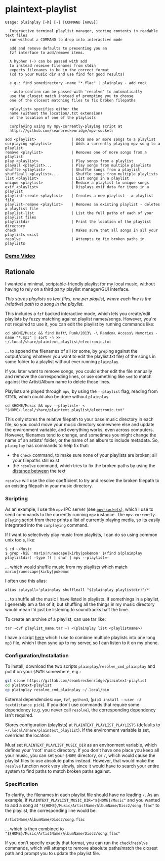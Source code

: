 # plaintext-playlist

```
Usage: plainplay [-h] [-] [COMMAND [ARGS]]

  Interactive terminal playlist manager, storing contents in readable text files
  run without a COMMAND to drop into interactive mode

  add and remove defaults to presenting you an
  fzf interface to add/remove items.

  A hyphen (-) can be passed with add
  to instead receive filenames from stdin
  expects filenames to be in the correct format
  (cd to your Music dir and use find for good results)

  e.g.: find somedirectory -name "*.flac" | plainplay - add rock
  
  --auto-confirm can be passed with 'resolve' to automatically
  use the closest match instead of prompting you to choose
  one of the closest matching files to fix broken filepaths

  <playlist> specifies either the
  name (without the location/.txt extension)
  or the location of one of the playlists

  curplaying using my mpv-currently-playing script at
  https://github.com/seanbreckenridge/mpv-sockets

add <playlist>                | Adds one or more songs to a playlist
curplaying <playlist>         | Adds a currently playing mpv song to a playlist
remove <playlist>             | Removes one of more songs from a playlist
play <playlist>               | Play songs from a playlist
playall <playlist>...         | Play songs from multiple playlists
shuffle <playlist>            | Shuffle songs from a playlist
shuffleall <playlist>...      | Shuffle songs from multiple playlists
list <playlist>               | List songs in a playlist
unique <playlist>             | Reduce a playlist to unique songs
exif <playlist>               | Displays exif data for items in a playlist
playlist-create <playlist>    | Creates a new playlist - a playlist file
playlist-remove <playlist>    | Removes an existing playlist - deletes a playlist file
playlist-list                 | List the full paths of each of your playlist files
playlistdir                   | Print the location of the playlist directory
check                         | Makes sure that all songs in all your playlists exist
resolve                       | Attempts to fix broken paths in playlists
```

### [Demo Video](https://sean.fish/p/plainplay_demo.mp4)

## Rationale

I wanted a minimal, scriptable-friendly playlist for my local music, without having to rely on a third party playlist manager/GUI interface.

_This stores playlists as text files, one per playlist, where each line is the (relative) path to a song in the playlist._

This includes a `fzf` backed interactive mode, which lets you create/edit playlists by fuzzy matching against playlist names/songs. However, you're not required to use it, you can edit the playlist by running commands like:

`cd $HOME/Music && find Daft\ Punk/2013\ -\ Random\ Access\ Memories -name "*.mp3" | sort -n >> ~/.local/share/plaintext_playlist/electronic.txt`

... to append the filenames of all (or some, by `grep`ing against the output/doing whatever you want to edit the playlist.txt file) of the songs in some folder to a playlist without ever running `plainplay`.

If you later want to remove songs, you could either edit the file manually and remove the corresponding lines, or use something like `sed` to match against the Artist/Album name to delete those lines.

Playlists are played through `mpv`, by using the `--playlist` flag, reading from `STDIN`, which could also be done without `plainplay`:

`cd $HOME/Music && mpv --playlist=- < "$HOME/.local/share/plaintext_playlist/electronic.txt"`

This only stores the relative filepath to your base music directory in each file, so you could move your music directory somewhere else and update the environment variable, and everything works, even across computers. However, filenames tend to change, and sometimes you might change the name of an artists' folder, or the name of an album to include metadata. So, `plainplay` has commands to help fix that:

- the `check` command, to make sure none of your playlists are broken; all your filepaths still exist
- the `resolve` command, which tries to fix the broken paths by using the [distance between](https://github.com/life4/textdistance) the text

`resolve` will use the dice coefficient to try and resolve the broken filepath to an existing filepath in your music directory.

### Scripting

As an example, I use the `mpv` IPC server (see [`mpv-sockets`](https://github.com/seanbreckenridge/mpv-sockets)), which I use to send commands to the currently running `mpv` instance. The `mpv-currently-playing` script from there prints a list of currently playing media, so its easily integrated into the `curplaying` command.

If I want to selectively play music from playlists, I can do so using common unix tools, like:

```
$ cd ~/Music
$ grep -hiE 'mario|runescape|kirby|pokemon' $(find $(plainplay playlistdir) -type f) | shuf | mpv --playlist=-
```

... which would shuffle music from my playlists which match `mario|runescape|kirby|pokemon`

I often use this alias:

`alias splayall='plainplay shuffleall "$(plainplay playlistdir)"/*'`

... to shuffle all the music I have listed in playlists. If somethings in a playlist, I generally am a fan of it, but shuffling all the things in my music directory would mean I'd just be listening to soundtracks half the time.

To create an archive of a playlist, can use tar like:

`tar -cvf playlist_name.tar -T <(plainplay list <playlistname>)`

I have a script [here](https://github.com/seanbreckenridge/vps/blob/master/playlist) which I use to combine multiple playlists into one long `mp3` file, which I then sync up to my server, so I can listen to it on my phone.

### Configuration/Installation

To install, download the two scripts `plainplay`/`resolve_cmd_plainplay` and put it on your `$PATH` somewhere, e.g.:

```sh
git clone https://gitlab.com/seanbreckenridge/plaintext-playlist
cd plaintext-playlist
cp plainplay resolve_cmd_plainplay ~/.local/bin
```

External dependencies: `mpv`, `fzf`, `python3`, (`pip3 install --user -U textdistance pick`). If you don't use commands that require some dependency (e.g. you never call `resolve`), the corresponding dependency isn't required.

Stores configuration (playlists) at `PLAINTEXT_PLAYLIST_PLAYLISTS` (defaults to `~/.local/share/plaintext_playlist`). If the environment variable is set, overrides the location.

Must set `PLAINTEXT_PLAYLIST_MUSIC_DIR` as an environment variable, which defines your 'root' music directory. If you don't have one place you keep all your music, you can set your `$HOME` directory, or `/`, which would cause the playlist files to use absolute paths instead. However, that would make the `resolve` function work very slowly, since it would have to search your entire system to find paths to match broken paths against.

### Specification

To clarify, the filenames in each playlist file should have no leading `/`. As an example, if `PLAINTEXT_PLAYLIST_MUSIC_DIR="${HOME}/Music"` and you wanted to add a song at `"${HOME}/Music/ArtistName/AlbumName/Disc2/song.flac"` to the playlist, the corresponding line would be:

```
ArtistName/AlbumName/Disc2/song.flac
```

... which is then combined to `"${HOME}/Music/ArtistName/AlbumName/Disc2/song.flac"`

If you don't specify exactly that format, you can run the `check`/`resolve` commands, which will attempt to remove absolute paths/match the closest path and prompt you to update the playlist file.
